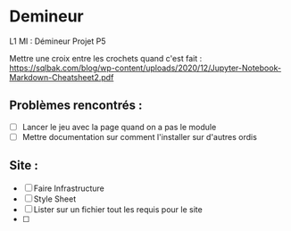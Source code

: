 # Demineur
L1 MI : Démineur Projet P5

Mettre une croix entre les crochets quand c'est fait : https://sqlbak.com/blog/wp-content/uploads/2020/12/Jupyter-Notebook-Markdown-Cheatsheet2.pdf
## Problèmes rencontrés : 
- [ ] Lancer le jeu avec la page quand on a pas le module
- [ ] Mettre documentation sur comment l'installer sur d'autres ordis
## Site : 
- [ ] Faire Infrastructure 
- [ ] Style Sheet
- [ ] Lister sur un fichier tout les requis pour le site
- [ ] 